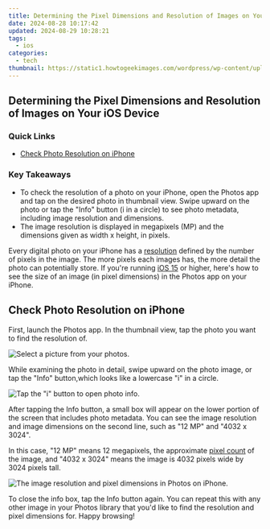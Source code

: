 ```yaml
---
title: Determining the Pixel Dimensions and Resolution of Images on Your iOS Device
date: 2024-08-28 10:17:42
updated: 2024-08-29 10:28:21
tags:
  - ios
categories:
  - tech
thumbnail: https://static1.howtogeekimages.com/wordpress/wp-content/uploads/2023/11/53228263785_d6a13719c0_o.jpg
---
```


## Determining the Pixel Dimensions and Resolution of Images on Your iOS Device

### Quick Links

* [Check Photo Resolution on iPhone](https://screen-capture.techidaily.com/2024-approved-synchronous-capture-for-webcam-and-display/)

### Key Takeaways

* To check the resolution of a photo on your iPhone, open the Photos app and tap on the desired photo in thumbnail view. Swipe upward on the photo or tap the "Info" button (i in a circle) to see photo metadata, including image resolution and dimensions.
* The image resolution is displayed in megapixels (MP) and the dimensions given as width x height, in pixels.

 Every digital photo on your iPhone has a [resolution](https://android-location-track.techidaily.com/top-4-ways-to-trace-oppo-reno-11f-5g-location-drfone-by-drfone-virtual-android/) defined by the number of pixels in the image. The more pixels each images has, the more detail the photo can potentially store. If you're running [iOS 15](https://screen-mirroring-recording.techidaily.com/new-2024-approved-elite-5-emulators-transforming-old-ps1-games-on-pcs/) or higher, here's how to see the size of an image (in pixel dimensions) in the Photos app on your iPhone.

##  Check Photo Resolution on iPhone

 First, launch the Photos app. In the thumbnail view, tap the photo you want to find the resolution of.

![Select a picture from your photos.](https://static1.howtogeekimages.com/wordpress/wp-content/uploads/2023/11/1-5.png) 

 While examining the photo in detail, swipe upward on the photo image, or tap the "Info" button,which looks like a lowercase "i" in a circle.

![Tap the "i" button to open photo info.](https://static1.howtogeekimages.com/wordpress/wp-content/uploads/2023/11/2-3.png) 

 After tapping the Info button, a small box will appear on the lower portion of the screen that includes photo metadata. You can see the image resolution and image dimensions on the second line, such as "12 MP" and "4032 x 3024".

 In this case, "12 MP" means 12 megapixels, the approximate [pixel count](https://android-location-track.techidaily.com/top-4-ways-to-trace-oppo-reno-11f-5g-location-drfone-by-drfone-virtual-android/) of the image, and "4032 x 3024" means the image is 4032 pixels wide by 3024 pixels tall.

![The image resolution and pixel dimensions in Photos on iPhone.](https://static1.howtogeekimages.com/wordpress/wp-content/uploads/2022/06/photos_image_resolution.jpg) 

 To close the info box, tap the Info button again. You can repeat this with any other image in your Photos library that you'd like to find the resolution and pixel dimensions for. Happy browsing!

<ins class="adsbygoogle"
     style="display:block"
     data-ad-format="autorelaxed"
     data-ad-client="ca-pub-7571918770474297"
     data-ad-slot="1223367746"></ins>



<ins class="adsbygoogle"
     style="display:block"
     data-ad-client="ca-pub-7571918770474297"
     data-ad-slot="8358498916"
     data-ad-format="auto"
     data-full-width-responsive="true"></ins>
